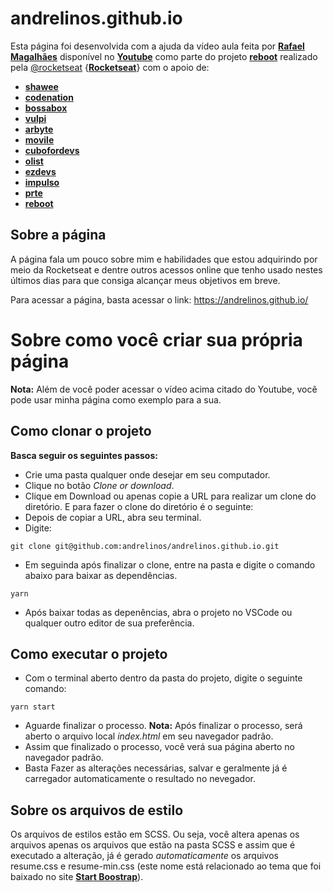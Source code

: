 # andrelinos.github.io
Esta página foi desenvolvida com a ajuda da vídeo aula feita por [**Rafael Magalhães**](https://rafaelmbsouza.github.io/) disponível no [**Youtube**](https://www.youtube.com/watch?v=MAjuVJ2XjaE) como parte do projeto [**reboot**](https://rebootnow.dev/) realizado pela [@rocketseat](https://github.com/Rocketseat) {[**Rocketseat**](https://rocketseat.com.br/)} com o apoio de: 
- [**shawee**](https://shawee.io/) 
- [**codenation**](https://www.codenation.dev/)
- [**bossabox**](https://bossabox.com/) 
- [**vulpi**](https://vulpi.com.br/)
- [**arbyte**](https://www.arbyte.com.br/) 
- [**movile**](https://www.movile.com.br/) 
- [**cubofordevs**](https://cubofordevs.gama.academy/) 
- [**olist**](https://olist.com/) 
- [**ezdevs**](https://ezdevs.com.br/) 
- [**impulso**](https://impulso.network/) 
- [**prte**](https://prte.com.br/) 
- [**reboot**](https://rebootnow.dev/) 


## Sobre a página
A página fala  um pouco sobre mim e habilidades que estou adquirindo por meio da Rocketseat e dentre outros acessos online que tenho usado nestes últimos dias para que consiga alcançar meus objetivos em breve. 

Para acessar a página, basta acessar o link: https://andrelinos.github.io/

# Sobre como você criar sua própria página
**Nota:** Além de você poder acessar o vídeo acima citado do Youtube, você pode usar minha página como exemplo para a sua. 

## Como clonar o projeto 
**Basca seguir os seguintes passos:**
- Crie uma pasta qualquer onde desejar em seu computador.
- Clique no botão *Clone or download*.
- Clique em Download ou apenas copie a URL para realizar um clone do diretório. E para fazer o clone do diretório é o seguinte: 
- Depois de copiar a URL, abra seu terminal. 
- Digite: 
```zs
git clone git@github.com:andrelinos/andrelinos.github.io.git
```
- Em seguinda após finalizar o clone, entre na pasta e digite o comando abaixo para baixar as dependências.  
```zs
yarn
```
- Após baixar todas as depenências, abra o projeto no VSCode ou qualquer outro editor de sua preferência. 
  
## Como executar o projeto 
- Com o terminal aberto dentro da pasta do projeto, digite o seguinte comando: 
```zs
yarn start
```
- Aguarde finalizar o processo. 
**Nota:** Após finalizar o processo, será aberto o arquivo local *index.html* em seu navegador padrão. 
- Assim que finalizado o processo, você verá sua página aberto no navegador padrão. 
- Basta Fazer as alterações necessárias, salvar e geralmente já é carregador automaticamente o resultado no nevegador. 

## Sobre os arquivos de estilo
Os arquivos de estilos estão em SCSS. Ou seja, você altera apenas os arquivos apenas os arquivos que estão na pasta SCSS e assim que é executado a alteração, já é gerado *automaticamente* os arquivos resume.css e resume-min.css (este nome está relacionado ao tema que foi baixado no site [**Start Boostrap**](https://startbootstrap.com/themes/resume/)).